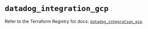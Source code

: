 # `datadog_integration_gcp`

Refer to the Terraform Registry for docs: [`datadog_integration_gcp`](https://registry.terraform.io/providers/datadog/datadog/3.49.0/docs/resources/integration_gcp).
